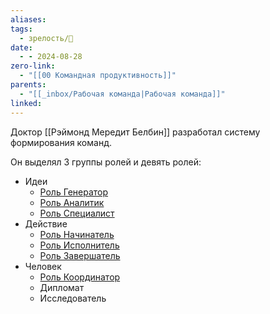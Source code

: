 ```yaml
---
aliases: 
tags:
  - зрелость/🌱
date:
  - - 2024-08-28
zero-link:
  - "[[00 Командная продуктивность]]"
parents:
  - "[[_inbox/Рабочая команда|Рабочая команда]]"
linked:
---
```

Доктор [[Рэймонд Мередит Белбин]] разработал систему формирования команд.

Он выделял 3 группы ролей и девять ролей:
- Идеи
	- [Роль Генератор](_inbox/Роль%20Генератор.md)
	- [Роль Аналитик](_inbox/Роль%20Аналитик.md)
	- [Роль Специалист](_inbox/Роль%20Специалист.md)
- Действие
	- [Роль Начинатель](_inbox/Роль%20Начинатель.md)
	- [Роль Исполнитель](_inbox/Роль%20Исполнитель.md)
	- [Роль Завершатель](_inbox/Роль%20Завершатель.md)
- Человек
	- [Роль Координатор](_inbox/Роль%20Координатор.md)
	- Дипломат
	- Исследователь